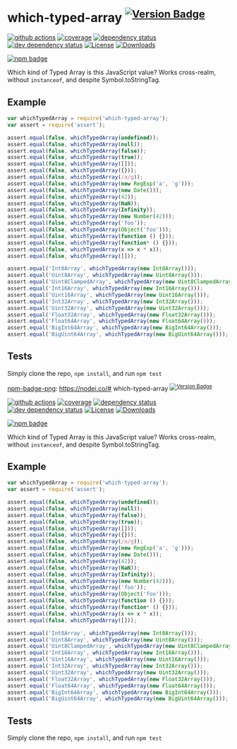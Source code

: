 # which-typed-array <sup>[![Version Badge][npm-version-svg]][package-url]</sup>

[![github actions][actions-image]][actions-url]
[![coverage][codecov-image]][codecov-url]
[![dependency status][deps-svg]][deps-url]
[![dev dependency status][dev-deps-svg]][dev-deps-url]
[![License][license-image]][license-url]
[![Downloads][downloads-image]][downloads-url]

[![npm badge][npm-badge-png]][package-url]

Which kind of Typed Array is this JavaScript value? Works cross-realm, without `instanceof`, and despite Symbol.toStringTag.

## Example

```js
var whichTypedArray = require('which-typed-array');
var assert = require('assert');

assert.equal(false, whichTypedArray(undefined));
assert.equal(false, whichTypedArray(null));
assert.equal(false, whichTypedArray(false));
assert.equal(false, whichTypedArray(true));
assert.equal(false, whichTypedArray([]));
assert.equal(false, whichTypedArray({}));
assert.equal(false, whichTypedArray(/a/g));
assert.equal(false, whichTypedArray(new RegExp('a', 'g')));
assert.equal(false, whichTypedArray(new Date()));
assert.equal(false, whichTypedArray(42));
assert.equal(false, whichTypedArray(NaN));
assert.equal(false, whichTypedArray(Infinity));
assert.equal(false, whichTypedArray(new Number(42)));
assert.equal(false, whichTypedArray('foo'));
assert.equal(false, whichTypedArray(Object('foo')));
assert.equal(false, whichTypedArray(function () {}));
assert.equal(false, whichTypedArray(function* () {}));
assert.equal(false, whichTypedArray(x => x * x));
assert.equal(false, whichTypedArray([]));

assert.equal('Int8Array', whichTypedArray(new Int8Array()));
assert.equal('Uint8Array', whichTypedArray(new Uint8Array()));
assert.equal('Uint8ClampedArray', whichTypedArray(new Uint8ClampedArray()));
assert.equal('Int16Array', whichTypedArray(new Int16Array()));
assert.equal('Uint16Array', whichTypedArray(new Uint16Array()));
assert.equal('Int32Array', whichTypedArray(new Int32Array()));
assert.equal('Uint32Array', whichTypedArray(new Uint32Array()));
assert.equal('Float32Array', whichTypedArray(new Float32Array()));
assert.equal('Float64Array', whichTypedArray(new Float64Array()));
assert.equal('BigInt64Array', whichTypedArray(new BigInt64Array()));
assert.equal('BigUint64Array', whichTypedArray(new BigUint64Array()));
```

## Tests
Simply clone the repo, `npm install`, and run `npm test`

[package-url]: https://npmjs.org/package/which-typed-array
[npm-version-svg]: https://versionbadg.es/inspect-js/which-typed-array.svg
[deps-svg]: https://david-dm.org/inspect-js/which-typed-array.svg
[deps-url]: https://david-dm.org/inspect-js/which-typed-array
[dev-deps-svg]: https://david-dm.org/inspect-js/which-typed-array/dev-status.svg
[dev-deps-url]: https://david-dm.org/inspect-js/which-typed-array#info=devDependencies
[npm-badge-png]: https://nodei.co/# which-typed-array <sup>[![Version Badge][npm-version-svg]][package-url]</sup>

[![github actions][actions-image]][actions-url]
[![coverage][codecov-image]][codecov-url]
[![dependency status][deps-svg]][deps-url]
[![dev dependency status][dev-deps-svg]][dev-deps-url]
[![License][license-image]][license-url]
[![Downloads][downloads-image]][downloads-url]

[![npm badge][npm-badge-png]][package-url]

Which kind of Typed Array is this JavaScript value? Works cross-realm, without `instanceof`, and despite Symbol.toStringTag.

## Example

```js
var whichTypedArray = require('which-typed-array');
var assert = require('assert');

assert.equal(false, whichTypedArray(undefined));
assert.equal(false, whichTypedArray(null));
assert.equal(false, whichTypedArray(false));
assert.equal(false, whichTypedArray(true));
assert.equal(false, whichTypedArray([]));
assert.equal(false, whichTypedArray({}));
assert.equal(false, whichTypedArray(/a/g));
assert.equal(false, whichTypedArray(new RegExp('a', 'g')));
assert.equal(false, whichTypedArray(new Date()));
assert.equal(false, whichTypedArray(42));
assert.equal(false, whichTypedArray(NaN));
assert.equal(false, whichTypedArray(Infinity));
assert.equal(false, whichTypedArray(new Number(42)));
assert.equal(false, whichTypedArray('foo'));
assert.equal(false, whichTypedArray(Object('foo')));
assert.equal(false, whichTypedArray(function () {}));
assert.equal(false, whichTypedArray(function* () {}));
assert.equal(false, whichTypedArray(x => x * x));
assert.equal(false, whichTypedArray([]));

assert.equal('Int8Array', whichTypedArray(new Int8Array()));
assert.equal('Uint8Array', whichTypedArray(new Uint8Array()));
assert.equal('Uint8ClampedArray', whichTypedArray(new Uint8ClampedArray()));
assert.equal('Int16Array', whichTypedArray(new Int16Array()));
assert.equal('Uint16Array', whichTypedArray(new Uint16Array()));
assert.equal('Int32Array', whichTypedArray(new Int32Array()));
assert.equal('Uint32Array', whichTypedArray(new Uint32Array()));
assert.equal('Float32Array', whichTypedArray(new Float32Array()));
assert.equal('Float64Array', whichTypedArray(new Float64Array()));
assert.equal('BigInt64Array', whichTypedArray(new BigInt64Array()));
assert.equal('BigUint64Array', whichTypedArray(new BigUint64Array()));
```

## Tests
Simply clone the repo, `npm install`, and run `npm test`

[package-url]: https://npmjs.org/package/which-typed-array
[npm-version-svg]: https://versionbadg.es/inspect-js/which-typed-array.svg
[deps-svg]: https://david-dm.org/inspect-js/which-typed-array.svg
[deps-url]: https://david-dm.org/inspect-js/which-typed-array
[dev-deps-svg]: https://david-dm.org/inspect-js/which-typed-array/dev-status.svg
[dev-deps-url]: https://david-dm.org/inspect-js/which-typed-array#info=devDependencies
[npm-badge-png]: https://nodei.co/npm/which-typed-array.png?downloads=true&stars=true
[license-image]: https://img.shields.io/npm/l/which-typed-array.svg
[license-url]: LICENSE
[downloads-image]: https://img.shields.io/npm/dm/which-typed-array.svg
[downloads-url]: https://npm-stat.com/charts.html?package=which-typed-array
[codecov-image]: https://codecov.io/gh/inspect-js/which-typed-array/branch/main/graphs/badge.svg
[codecov-url]: https://app.codecov.io/gh/inspect-js/which-typed-array/
[actions-image]: https://img.shields.io/endpoint?url=https://github-actions-badge-u3jn4tfpocch.runkit.sh/inspect-js/which-typed-array
[actions-url]: https://github.com/inspect-js/which-typed-array/actions
